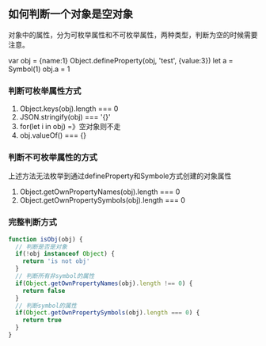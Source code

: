 ## 如何判断一个对象是空对象

对象中的属性，分为可枚举属性和不可枚举属性，两种类型，判断为空的时候需要注意。

var obj = {name:1}
Object.defineProperty(obj, 'test', {value:3})
let a = Symbol(1)
obj.a = 1

### 判断可枚举属性方式

1. Object.keys(obj).length === 0
2. JSON.stringify(obj) === '{}'
3. for(let i in obj) =》空对象则不走
4. obj.valueOf() === {}

### 判断不可枚举属性的方式

上述方法无法枚举到通过defineProperty和Symbole方式创建的对象属性

1. Object.getOwnPropertyNames(obj).length === 0 
2. Object.getOwnPropertySymbols(obj).length === 0


### 完整判断方式

```js
function isObj(obj) {
  // 判断是否是对象
  if(!obj instanceof Object) {
    return 'is not obj'
  }
  // 判断所有非symbol的属性
  if(Object.getOwnPropertyNames(obj).length !== 0) {
    return false
  }
  // 判断symbol的属性
  if(Object.getOwnPropertySymbols(obj).length === 0) {
    return true
  }
}
```

